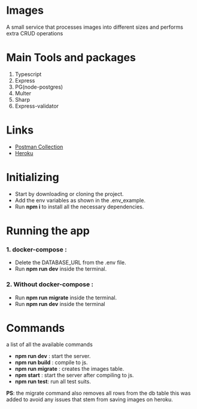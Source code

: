 # Images
A small service that processes images into different sizes and performs extra CRUD operations

# Main Tools and packages

1. Typescript
2. Express
3. PG(node-postgres)
4. Multer
5. Sharp
6. Express-validator

# Links
- [Postman Collection]
- [Heroku]

# Initializing
- Start by downloading or cloning the project. 
- Add the env variables as shown in the .env_example. 
- Run **npm i** to install all the necessary dependencies.

# Running the app
### 1. docker-compose :
  - Delete the DATABASE_URL from the .env file.
  - Run **npm run dev** inside the terminal.

### 2. Without docker-compose :
  - Run **npm run migrate** inside the terminal.
  - Run **npm run dev** inside the terminal

# Commands 
a list of all the available commands
- **npm run dev** : start the server.
- **npm run build** : compile to js.
- **npm run migrate** : creates the images table.
- **npm start** : start the server after compiling to js.
- **npm run test**: run all test suits.

**PS**: the migrate command also removes all rows from the db table this was added to avoid any issues that stem from saving images on heroku.

[Postman Collection]: https://www.postman.com/gold-crater-470694/workspace/images/documentation/15875859-dece5308-d456-4f0d-b4ed-043c44acd066

[Heroku]: https://images-app-test.herokuapp.com/
